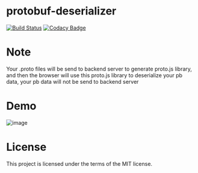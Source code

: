 # protobuf-deserializer
[![Build Status](https://zmcx16.visualstudio.com/protobuf-deserializer-server/_apis/build/status/zmcx16.protobuf-deserializer-server?branchName=master)](https://zmcx16.visualstudio.com/protobuf-deserializer-server/_build/latest?definitionId=5&branchName=master)
[![Codacy Badge](https://api.codacy.com/project/badge/Grade/587d74747c5b457ba088c3fcaa08c068)](https://www.codacy.com/manual/zmcx16/protobuf-deserializer?utm_source=github.com&amp;utm_medium=referral&amp;utm_content=zmcx16/protobuf-deserializer&amp;utm_campaign=Badge_Grade)

# Note
Your .proto files will be send to backend server to generate proto.js library, and then the browser will use this proto.js library to deserialize your pb data, your pb data will not be send to backend server

# Demo

![image](https://github.com/zmcx16/protobuf-deserializer/blob/master/demo/demo.gif)


# License
This project is licensed under the terms of the MIT license.
